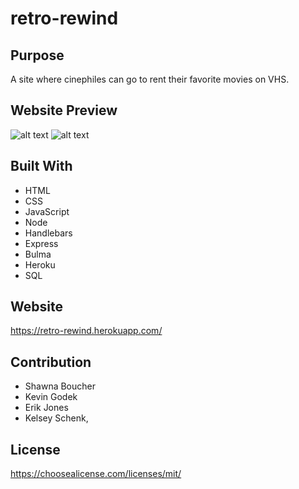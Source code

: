 # retro-rewind

## Purpose
A site where cinephiles can go to rent their favorite movies on VHS.

## Website Preview

![alt text](https://github.com/kelsey-schenk/retro-rewind/tree/main/public/assests/images/movies.png)
![alt text](https://github.com/kelsey-schenk/retro-rewind/tree/main/public/assests/images/dasboard.png)

## Built With
* HTML
* CSS
* JavaScript
* Node
* Handlebars
* Express
* Bulma
* Heroku
* SQL

## Website
https://retro-rewind.herokuapp.com/

## Contribution
* Shawna Boucher
* Kevin Godek
* Erik Jones
* Kelsey Schenk,


## License

https://choosealicense.com/licenses/mit/


